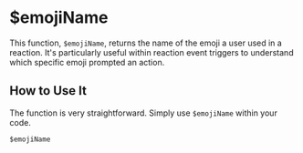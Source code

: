 # $emojiName

This function, `$emojiName`, returns the name of the emoji a user used in a reaction. It's particularly useful within reaction event triggers to understand which specific emoji prompted an action.

## How to Use It

The function is very straightforward. Simply use `$emojiName` within your code.

```
$emojiName
```